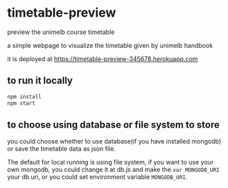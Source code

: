 # timetable-preview
preview the unimelb course timetable

a simple webpage to visualize the timetable given by unimelb handbook

it is deployed at https://timetable-preview-345678.herokuapp.com

## to run it locally

```sh
npm install
npm start
```

## to choose using database or file system to store
you could choose whether to use database(if you have installed mongodb) or save the timetable data as json file.

The default for local running is using file system, if you want to use your own mongodb, you could change it at db.js and make the `var MONGODB_URI` your db uri, or you could set environment variable `MONGODB_URI`.
